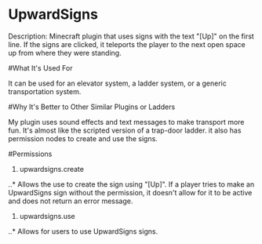 # UpwardSigns

Description: Minecraft plugin that uses signs with the text "[Up]" on the first line. If the signs are clicked, it teleports the player to the next open space up from where they were standing.

#What It's Used For

It can be used for an elevator system, a ladder system, or a generic transportation system.


#Why It's Better to Other Similar Plugins or Ladders

My plugin uses sound effects and text messages to make transport more fun. It's almost like the scripted version of a trap-door ladder.  it also has permission nodes to create and use the signs.


#Permissions

1. upwardsigns.create

..* Allows the use to create the sign using "[Up]". If a player tries to make an UpwardSigns sign without the permission, it doesn't allow for it to be active and does not return an error message.

1. upwardsigns.use 

..* Allows for users to use UpwardSigns signs.
